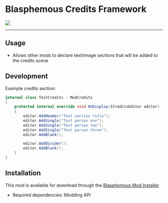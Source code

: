 # Blasphemous Credits Framework

<img src="https://img.shields.io/github/downloads/BrandenEK/Blasphemous.Framework.Credits/total?color=6495ED&style=for-the-badge">

---

## Usage
- Allows other mods to declare text/image sections that will be added to the credits scene

## Development
Example credits section:
```cs
internal class TestCredits : ModCredits
{
    protected internal override void OnDisplay(ICreditsEditor editor)
    {
        editor.AddHeader("Test section title");
        editor.AddSingle("Test person one");
        editor.AddSingle("Test person two");
        editor.AddSingle("Test person three");
        editor.AddBlank();

        editor.AddDivider();
        editor.AddBlank();
    }
}
```

## Installation
This mod is available for download through the [Blasphemous Mod Installer](https://github.com/BrandenEK/Blasphemous.Modding.Installer)
- Required dependencies: Modding API

